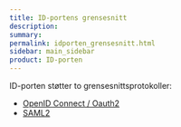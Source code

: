 ```yaml
---
title: ID-portens grensesnitt
description:
summary:
permalink: idporten_grensesnitt.html
sidebar: main_sidebar
product: ID-porten
---
```


ID-porten støtter to grensesnittsprotokoller:

- [OpenID Connect / Oauth2]()
- [SAML2](saml_tilgang.html)

